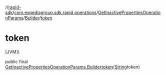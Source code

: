 //[rapid-sdk](../../../../index.md)/[com.expediagroup.sdk.rapid.operations](../../index.md)/[GetInactivePropertiesOperationParams](../index.md)/[Builder](index.md)/[token](token.md)

# token

[JVM]\

public final [GetInactivePropertiesOperationParams.Builder](index.md)[token](token.md)([String](https://docs.oracle.com/javase/8/docs/api/java/lang/String.html)token)
